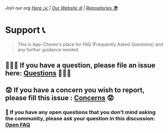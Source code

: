 ###### Join our org [Here ✉️](https://github.com/App-Choreography/Get-An-Invite/issues/new?assignees=CodingSpecies&labels=Organisation+Invite%21+%F0%9F%93%A8&template=please-can-i-join-this-organisation------.md&title=Please+Can+I+Join+This+Organisation%3F+%F0%9F%A5%BA%F0%9F%99%8F") | [Our Website 🌐](https://app-choreography.github.io/) | [Repositories 📚](https://github.com/orgs/App-Choreography/repositories)

# Support 📞
> This is App-Choreo's place for FAQ (Frequently Asked Questions) and any further guidance needed.

## 🙋🏻‍♀️ If you have a question, please file an issue here: [Questions](https://github.com/App-Choreography/Support/issues/new?assignees=CodingSpecies&labels=FAQ+%F0%9F%99%8B%F0%9F%8F%BB%E2%80%8D%E2%99%80%EF%B8%8F%2C+help+wanted%2C+Open+to+all%2C+question&template=faq------.md&title=FAQ+%F0%9F%99%8B%E2%80%8D%E2%99%80%EF%B8%8F) 🙋🏻‍♀️

## 😟 If you have a concern you wish to report, please fill this issue : [Concerns](https://github.com/App-Choreography/Support/issues/new?assignees=CodingSpecies&labels=%F0%9F%9A%AB+Admin+Only+%F0%9F%9A%AB%2C+Concern+%F0%9F%9B%A1%EF%B8%8F&template=concerns----.md&title=Concerns+%F0%9F%9B%A1%EF%B8%8F) 😟

### 📲 If you have any open questions that you don't mind asking the community, please ask your question in this discussion: [Open FAQ](https://github.com/App-Choreography/Support/discussions/2) 




